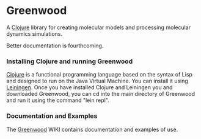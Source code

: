 # Greenwood
A [Clojure](https://clojure.org) library for creating molecular models and processing molecular dynamics simulations.

Better documentation is fourthcoming.

### Installing Clojure and running Greenwood
[Clojure](https://clojure.org) is a functional programming language based on the syntax of Lisp and designed to run on the Java Virtual Machine.  You can install it using [Leiningen](http://leiningen.org).  Once you have installed Clojure and Leiningen you and downloaded Greenwood, you can cd into the main directory of Greenwood and run it using the command "lein repl". 



### Documentation and Examples

The [Greenwood](https://github.com/cjunkermeier/greenwood/wiki/Greenwood:-A-Clojure-library-for-creating-molecular-models-and-processing-molecular-dynamics-simulations.) WIKI contains documentation and examples of use.
